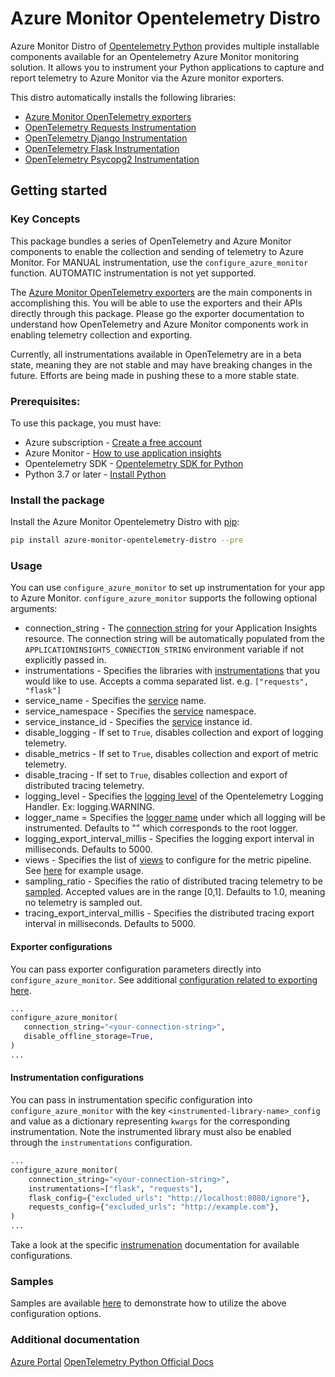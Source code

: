 # Azure Monitor Opentelemetry Distro

Azure Monitor Distro of [Opentelemetry Python][ot_sdk_python] provides multiple installable components available for an Opentelemetry Azure Monitor monitoring solution. It allows you to instrument your Python applications to capture and report telemetry to Azure Monitor via the Azure monitor exporters.

This distro automatically installs the following libraries:

* [Azure Monitor OpenTelemetry exporters][azure_monitor_opentelemetry_exporters]
* [OpenTelemetry Requests Instrumentation][opentelemetry_instrumentation_requests]
* [OpenTelemetry Django Instrumentation][opentelemetry_instrumentation_django]
* [OpenTelemetry Flask Instrumentation][opentelemetry_instrumentation_flask]
* [OpenTelemetry Psycopg2 Instrumentation][opentelemetry_instrumentation_psycopg2]

## Getting started

### Key Concepts

This package bundles a series of OpenTelemetry and Azure Monitor components to enable the collection and sending of telemetry to Azure Monitor. For MANUAL instrumentation, use the `configure_azure_monitor` function. AUTOMATIC instrumentation is not yet supported.

The [Azure Monitor OpenTelemetry exporters][azure_monitor_opentelemetry_exporters] are the main components in accomplishing this. You will be able to use the exporters and their APIs directly through this package. Please go the exporter documentation to understand how OpenTelemetry and Azure Monitor components work in enabling telemetry collection and exporting.

Currently, all instrumentations available in OpenTelemetry are in a beta state, meaning they are not stable and may have breaking changes in the future. Efforts are being made in pushing these to a more stable state.

### Prerequisites:

To use this package, you must have:

* Azure subscription - [Create a free account][azure_sub]
* Azure Monitor - [How to use application insights][application_insights_namespace]
* Opentelemetry SDK - [Opentelemetry SDK for Python][ot_sdk_python]
* Python 3.7 or later - [Install Python][python]

### Install the package

Install the Azure Monitor Opentelemetry Distro with [pip][pip]:

```Bash
pip install azure-monitor-opentelemetry-distro --pre
```

### Usage

You can use `configure_azure_monitor` to set up instrumentation for your app to Azure Monitor. `configure_azure_monitor` supports the following optional arguments:

* connection_string - The [connection string][connection_string_doc] for your Application Insights resource. The connection string will be automatically populated from the `APPLICATIONINSIGHTS_CONNECTION_STRING` environment variable if not explicitly passed in.
* instrumentations - Specifies the libraries with [instrumentations][ot_instrumentations] that you would like to use. Accepts a comma separated list. e.g. `["requests", "flask"]`
* service_name - Specifies the [service][service_semantic_convention_doc] name.
* service_namespace - Specifies the [service][service_semantic_convention_doc] namespace.
* service_instance_id - Specifies the [service][service_semantic_convention_doc] instance id.
* disable_logging - If set to `True`, disables collection and export of logging telemetry.
* disable_metrics - If set to `True`, disables collection and export of metric telemetry.
* disable_tracing - If set to `True`, disables collection and export of distributed tracing telemetry.
* logging_level - Specifies the [logging level][logging_level] of the Opentelemetry Logging Handler. Ex: logging.WARNING.
* logger_name = Specifies the [logger name][logger_name_hierarchy_doc] under which all logging will be instrumented. Defaults to "" which corresponds to the root logger.
* logging_export_interval_millis - Specifies the logging export interval in milliseconds. Defaults to 5000.
* views - Specifies the list of [views][opentelemetry_specification_view] to configure for the metric pipeline. See [here][ot_sdk_python_view_examples] for example usage.
* sampling_ratio - Specifies the ratio of distributed tracing telemetry to be [sampled][application_insights_sampling]. Accepted values are in the range [0,1]. Defaults to 1.0, meaning no telemetry is sampled out.
* tracing_export_interval_millis - Specifies the distributed tracing export interval in milliseconds. Defaults to 5000.

#### Exporter configurations

You can pass exporter configuration parameters directly into `configure_azure_monitor`. See additional [configuration related to exporting here][exporter_configuration_docs].

```python
...
configure_azure_monitor(
   connection_string="<your-connection-string>",
   disable_offline_storage=True, 
)
...
```

#### Instrumentation configurations

You can pass in instrumentation specific configuration into `configure_azure_monitor` with the key `<instrumented-library-name>_config` and value as a dictionary representing `kwargs` for the corresponding instrumentation. Note the instrumented library must also be enabled through the `instrumentations` configuration.

```python
...
configure_azure_monitor(
    connection_string="<your-connection-string>",
    instrumentations=["flask", "requests"],
    flask_config={"excluded_urls": "http://localhost:8080/ignore"},
    requests_config={"excluded_urls": "http://example.com"},
)
...
```

Take a look at the specific [instrumenation][ot_instrumentations] documentation for available configurations.

### Samples

Samples are available [here][samples] to demonstrate how to utilize the above configuration options.

### Additional documentation

[Azure Portal][azure_portal]
[OpenTelemetry Python Official Docs][ot_python_docs]

<!-- LINKS -->
[azure_monitor_opentelemetry_exporters]: https://github.com/Azure/azure-sdk-for-python/tree/main/sdk/monitor/azure-monitor-opentelemetry-exporter#microsoft-opentelemetry-exporter-for-azure-monitor
[azure_portal]: https://portal.azure.com
[azure_sub]: https://azure.microsoft.com/free/
[application_insights_namespace]: https://learn.microsoft.com/en-us/azure/azure-monitor/app/app-insights-overview
[application_insights_sampling]: https://learn.microsoft.com/en-us/azure/azure-monitor/app/sampling
[connection_string_doc]: https://learn.microsoft.com/en-us/azure/azure-monitor/app/sdk-connection-string
[exporter_configuration_docs]: https://github.com/Azure/azure-sdk-for-python/tree/main/sdk/monitor/azure-monitor-opentelemetry-exporter#configuration
[logging_level]: https://docs.python.org/3/library/logging.html#levels
[logger_name_hierarchy_doc]: https://docs.python.org/3/library/logging.html#logger-objects
[ot_instrumentations]: https://github.com/open-telemetry/opentelemetry-python-contrib/tree/main/instrumentation
[ot_python_docs]: https://opentelemetry.io/docs/instrumentation/python/
[ot_sdk_python]: https://github.com/open-telemetry/opentelemetry-python
[ot_sdk_python_view_examples]: https://github.com/open-telemetry/opentelemetry-python/tree/main/docs/examples/metrics/views
[opentelemetry_instrumentation_requests]: https://github.com/open-telemetry/opentelemetry-python-contrib/tree/main/instrumentation/opentelemetry-instrumentation-requests
[opentelemetry_instrumentation_django]: https://github.com/open-telemetry/opentelemetry-python-contrib/tree/main/instrumentation/opentelemetry-instrumentation-django
[opentelemetry_instrumentation_flask]: https://github.com/open-telemetry/opentelemetry-python-contrib/tree/main/instrumentation/opentelemetry-instrumentation-flask
[opentelemetry_instrumentation_psycopg2]: https://github.com/open-telemetry/opentelemetry-python-contrib/tree/main/instrumentation/opentelemetry-instrumentation-psycopg2
[opentelemetry_specification_view]: https://github.com/open-telemetry/opentelemetry-specification/blob/main/specification/metrics/sdk.md#view
[python]: https://www.python.org/downloads/
[pip]: https://pypi.org/project/pip/
[samples]: https://github.com/microsoft/ApplicationInsights-Python/tree/main/azure-monitor-opentelemetry-distro/samples
[service_semantic_convention_doc]: https://github.com/open-telemetry/opentelemetry-specification/tree/main/specification/resource/semantic_conventions#service